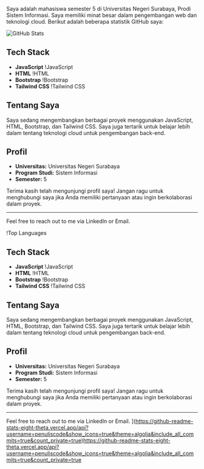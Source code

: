 Saya adalah mahasiswa semester 5 di Universitas Negeri Surabaya, Prodi Sistem Informasi. Saya memiliki minat besar dalam pengembangan web dan teknologi cloud. Berikut adalah beberapa statistik GitHub saya:

![GitHub Stats](https://github-readme-stats.vercel.app/api?username=EgoWidiarto)

## Tech Stack
- **JavaScript** !JavaScript
- **HTML** !HTML
- **Bootstrap** !Bootstrap
- **Tailwind CSS** !Tailwind CSS

## Tentang Saya
Saya sedang mengembangkan berbagai proyek menggunakan JavaScript, HTML, Bootstrap, dan Tailwind CSS. Saya juga tertarik untuk belajar lebih dalam tentang teknologi cloud untuk pengembangan back-end.

## Profil
- **Universitas:** Universitas Negeri Surabaya
- **Program Studi:** Sistem Informasi
- **Semester:** 5

Terima kasih telah mengunjungi profil saya! Jangan ragu untuk menghubungi saya jika Anda memiliki pertanyaan atau ingin berkolaborasi dalam proyek.

---

Feel free to reach out to me via LinkedIn or Email.

!Top Languages

## Tech Stack
- **JavaScript** !JavaScript
- **HTML** !HTML
- **Bootstrap** !Bootstrap
- **Tailwind CSS** !Tailwind CSS

## Tentang Saya
Saya sedang mengembangkan berbagai proyek menggunakan JavaScript, HTML, Bootstrap, dan Tailwind CSS. Saya juga tertarik untuk belajar lebih dalam tentang teknologi cloud untuk pengembangan back-end.

## Profil
- **Universitas:** Universitas Negeri Surabaya
- **Program Studi:** Sistem Informasi
- **Semester:** 5

Terima kasih telah mengunjungi profil saya! Jangan ragu untuk menghubungi saya jika Anda memiliki pertanyaan atau ingin berkolaborasi dalam proyek.

---

Feel free to reach out to me via LinkedIn or Email.
](https://github-readme-stats-eight-theta.vercel.app/api?username=penuliscode&show_icons=true&theme=algolia&include_all_commits=true&count_private=true)https://github-readme-stats-eight-theta.vercel.app/api?username=penuliscode&show_icons=true&theme=algolia&include_all_commits=true&count_private=true
